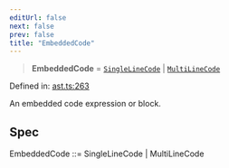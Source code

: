 ```yaml
---
editUrl: false
next: false
prev: false
title: "EmbeddedCode"
---
```


> **EmbeddedCode** = [`SingleLineCode`](/api/ast/interfaces/singlelinecode/) \| [`MultiLineCode`](/api/ast/interfaces/multilinecode/)

Defined in: [ast.ts:263](https://github.com/rcs-agents/rcs-lang/blob/2c0291a4209143052b64b2c6ec7573ef29bacea2/packages/ast/src/ast.ts#L263)

An embedded code expression or block.

## Spec

EmbeddedCode ::= SingleLineCode | MultiLineCode
